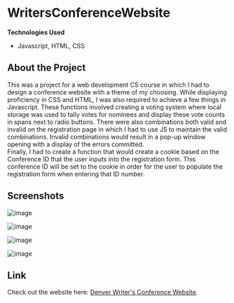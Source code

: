 # WritersConferenceWebsite

**Technologies Used**
- Javascript, HTML, CSS

## About the Project
This was a project for a web development CS course in which I had to design a conference website with a theme of my choosing.  While displaying proficiency in
CSS and HTML, I was also required to achieve a few things in Javascript.  These functions involved creating a voting system where local storage was used to tally
votes for nominees and display these vote counts in spans next to radio buttons.  There were also combinations both valid and invalid on the registration page in
which I had to use JS to maintain the valid combinations.  Invalid combinations would result in a pop-up window opening with a display of the errors committed.  
Finally, I had to create a function that would create a cookie based on the Conference ID that the user inputs into the registration form.  This conference ID 
will be set to the cookie in order for the user to populate the registration form when entering that ID number.

## Screenshots
![image](https://user-images.githubusercontent.com/35150986/113470298-cb3c1780-9411-11eb-852a-d5bffb169569.png)

![image](https://user-images.githubusercontent.com/35150986/113470312-e4dd5f00-9411-11eb-99c6-56591223a8b3.png)

![image](https://user-images.githubusercontent.com/35150986/113470329-0dfdef80-9412-11eb-9e9e-22a3f4414726.png)

![image](https://user-images.githubusercontent.com/35150986/113470358-2b32be00-9412-11eb-9c38-e93d959391e3.png)

## Link
Check out the website here: [Denver Writer's Conference Website](https://drausch84.github.io/WritersConferenceWebsite/).

